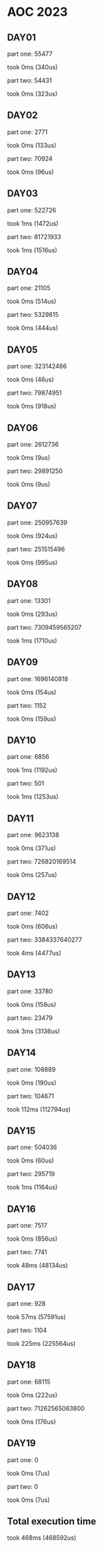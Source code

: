 # AOC 2023

## DAY01

part one:
55477

took 0ms (340us)  

part two:
54431

took 0ms (323us)  

## DAY02

part one:
2771

took 0ms (133us)  

part two:
70924

took 0ms (96us)  

## DAY03

part one:
522726

took 1ms (1472us)  

part two:
81721933

took 1ms (1516us)  

## DAY04

part one:
21105

took 0ms (514us)  

part two:
5329815

took 0ms (444us)  

## DAY05

part one:
323142486

took 0ms (46us)  

part two:
79874951

took 0ms (918us)  

## DAY06

part one:
2612736

took 0ms (9us)  

part two:
29891250

took 0ms (9us)  

## DAY07

part one:
250957639

took 0ms (924us)  

part two:
251515496

took 0ms (995us)  

## DAY08

part one:
13301

took 0ms (293us)  

part two:
7309459565207

took 1ms (1710us)  

## DAY09

part one:
1696140818

took 0ms (154us)  

part two:
1152

took 0ms (159us)  

## DAY10

part one:
6856

took 1ms (1192us)  

part two:
501

took 1ms (1253us)  

## DAY11

part one:
9623138

took 0ms (371us)  

part two:
726820169514

took 0ms (257us)  

## DAY12

part one:
7402

took 0ms (606us)  

part two:
3384337640277

took 4ms (4477us)  

## DAY13

part one:
33780

took 0ms (158us)  

part two:
23479

took 3ms (3136us)  

## DAY14

part one:
108889

took 0ms (190us)  

part two:
104671

took 112ms (112794us)  

## DAY15

part one:
504036

took 0ms (60us)  

part two:
295719

took 1ms (1164us)  

## DAY16

part one:
7517

took 0ms (856us)  

part two:
7741

took 48ms (48134us)  

## DAY17

part one:
928

took 57ms (57591us)  

part two:
1104

took 225ms (225564us)  

## DAY18

part one:
68115

took 0ms (222us)  

part two:
71262565063800

took 0ms (176us)  

## DAY19

part one:
0

took 0ms (7us)  

part two:
0

took 0ms (7us)  

## Total execution time

took 468ms (468592us)  
